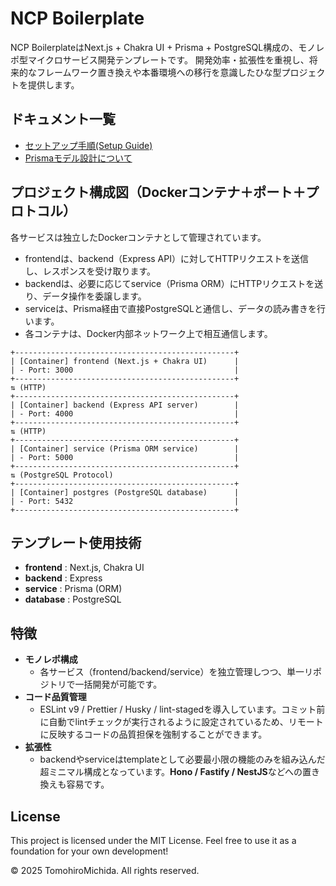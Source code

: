 # NCP Boilerplate

NCP BoilerplateはNext.js + Chakra UI + Prisma + PostgreSQL構成の、モノレポ型マイクロサービス開発テンプレートです。
開発効率・拡張性を重視し、将来的なフレームワーク置き換えや本番環境への移行を意識したひな型プロジェクトを提供します。

## ドキュメント一覧

- [セットアップ手順(Setup Guide)](./docs/setup.ja.md)
- [Prismaモデル設計について](./docs/prisma.ja.md)

## プロジェクト構成図（Dockerコンテナ＋ポート＋プロトコル）

各サービスは独立したDockerコンテナとして管理されています。

- frontendは、backend（Express API）に対してHTTPリクエストを送信し、レスポンスを受け取ります。
- backendは、必要に応じてservice（Prisma ORM）にHTTPリクエストを送り、データ操作を委譲します。
- serviceは、Prisma経由で直接PostgreSQLと通信し、データの読み書きを行います。
- 各コンテナは、Docker内部ネットワーク上で相互通信します。

```
+-------------------------------------------------+
| [Container] frontend (Next.js + Chakra UI)      |
| - Port: 3000                                    |
+-------------------------------------------------+
⇅ (HTTP)
+-------------------------------------------------+
| [Container] backend (Express API server)        |
| - Port: 4000                                    |
+-------------------------------------------------+
⇅ (HTTP)
+-------------------------------------------------+
| [Container] service (Prisma ORM service)        |
| - Port: 5000                                    |
+-------------------------------------------------+
⇅ (PostgreSQL Protocol)
+-------------------------------------------------+
| [Container] postgres (PostgreSQL database)      |
| - Port: 5432                                    |
+-------------------------------------------------+
```

## テンプレート使用技術

- **frontend** : Next.js, Chakra UI
- **backend** : Express
- **service** : Prisma (ORM)
- **database** : PostgreSQL

## 特徴

- **モノレポ構成**
  - 各サービス（frontend/backend/service）を独立管理しつつ、単一リポジトリで一括開発が可能です。
- **コード品質管理**
  - ESLint v9 / Prettier / Husky / lint-stagedを導入しています。コミット前に自動でlintチェックが実行されるように設定されているため、リモートに反映するコードの品質担保を強制することができます。
- **拡張性**
  - backendやserviceはtemplateとして必要最小限の機能のみを組み込んだ超ミニマル構成となっています。**Hono / Fastify / NestJS**などへの置き換えも容易です。

## License

This project is licensed under the MIT License.
Feel free to use it as a foundation for your own development!

© 2025 TomohiroMichida. All rights reserved.
